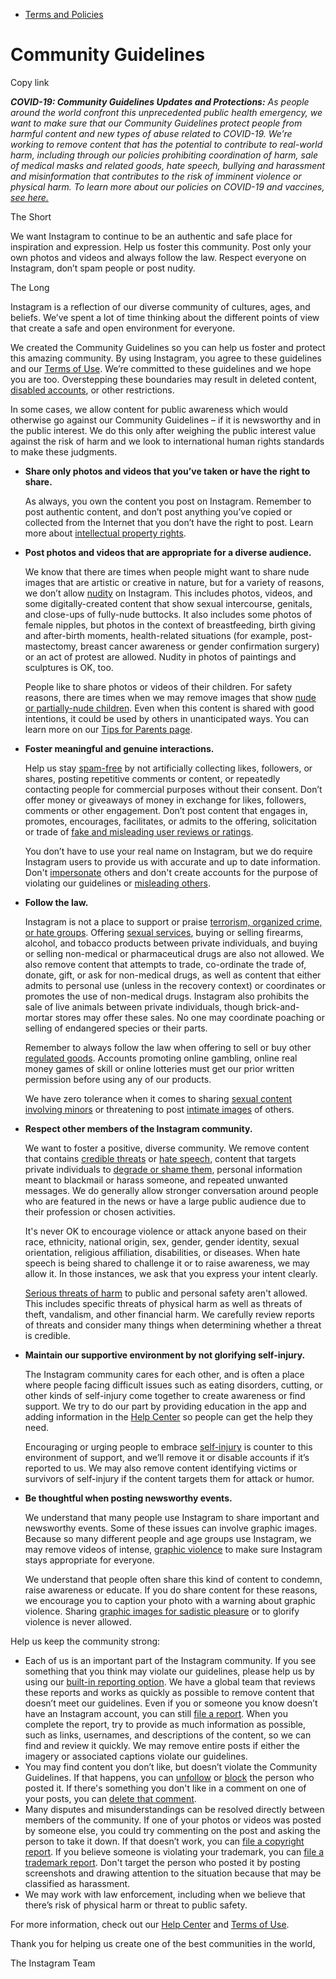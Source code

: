 *   [Terms and Policies](https://help.instagram.com/1417489251945243/?helpref=breadcrumb)

Community Guidelines
====================

Copy link

_**COVID-19: Community Guidelines Updates and Protections:** As people around the world confront this unprecedented public health emergency, we want to make sure that our Community Guidelines protect people from harmful content and new types of abuse related to COVID-19. We’re working to remove content that has the potential to contribute to real-world harm, including through our policies prohibiting coordination of harm, sale of medical masks and related goods, hate speech, bullying and harassment and misinformation that contributes to the risk of imminent violence or physical harm. To learn more about our policies on COVID-19 and vaccines, [see here.](https://help.instagram.com/697825587576762?helpref=faq_content)_

The Short

We want Instagram to continue to be an authentic and safe place for inspiration and expression. Help us foster this community. Post only your own photos and videos and always follow the law. Respect everyone on Instagram, don’t spam people or post nudity.

The Long

Instagram is a reflection of our diverse community of cultures, ages, and beliefs. We’ve spent a lot of time thinking about the different points of view that create a safe and open environment for everyone.

We created the Community Guidelines so you can help us foster and protect this amazing community. By using Instagram, you agree to these guidelines and our [Terms of Use](https://www.instagram.com/legal/terms). We’re committed to these guidelines and we hope you are too. Overstepping these boundaries may result in deleted content, [disabled accounts](https://help.instagram.com/366993040048856?helpref=faq_content), or other restrictions.

In some cases, we allow content for public awareness which would otherwise go against our Community Guidelines – if it is newsworthy and in the public interest. We do this only after weighing the public interest value against the risk of harm and we look to international human rights standards to make these judgments.

*   **Share only photos and videos that you’ve taken or have the right to share.**
    
    As always, you own the content you post on Instagram. Remember to post authentic content, and don’t post anything you’ve copied or collected from the Internet that you don’t have the right to post. Learn more about [intellectual property rights](https://help.instagram.com/126382350847838?helpref=faq_content).
    
*   **Post photos and videos that are appropriate for a diverse audience.**
    
    We know that there are times when people might want to share nude images that are artistic or creative in nature, but for a variety of reasons, we don’t allow [nudity](https://l.instagram.com/?u=https%3A%2F%2Fwww.facebook.com%2Fcommunitystandards%2Fadult_nudity_sexual_activity&e=AT1wYfgYu8e-BhpFw8VAAwXGLbK39w_e0Biilsda8tSZD3HmCPDEtVA2mYzlT69e9kvIcu79z7RGskN1p1UfAeedEej9dwxrDtl7-7UcPxFmkFXUDuoRiJ4LxuEPl-vDW94H9Z7I41u40Fw2RaB-6A) on Instagram. This includes photos, videos, and some digitally-created content that show sexual intercourse, genitals, and close-ups of fully-nude buttocks. It also includes some photos of female nipples, but photos in the context of breastfeeding, birth giving and after-birth moments, health-related situations (for example, post-mastectomy, breast cancer awareness or gender confirmation surgery) or an act of protest are allowed. Nudity in photos of paintings and sculptures is OK, too.
    
    People like to share photos or videos of their children. For safety reasons, there are times when we may remove images that show [nude or partially-nude children](https://l.instagram.com/?u=https%3A%2F%2Fwww.facebook.com%2Fcommunitystandards%2Fchild_nudity_sexual_exploitation&e=AT1wYfgYu8e-BhpFw8VAAwXGLbK39w_e0Biilsda8tSZD3HmCPDEtVA2mYzlT69e9kvIcu79z7RGskN1p1UfAeedEej9dwxrDtl7-7UcPxFmkFXUDuoRiJ4LxuEPl-vDW94H9Z7I41u40Fw2RaB-6A). Even when this content is shared with good intentions, it could be used by others in unanticipated ways. You can learn more on our [Tips for Parents page](https://help.instagram.com/154475974694511/?helpref=faq_content).
    
*   **Foster meaningful and genuine interactions.**
    
    Help us stay [spam-free](https://l.instagram.com/?u=https%3A%2F%2Fwww.facebook.com%2Fcommunitystandards%2Fspam&e=AT1wYfgYu8e-BhpFw8VAAwXGLbK39w_e0Biilsda8tSZD3HmCPDEtVA2mYzlT69e9kvIcu79z7RGskN1p1UfAeedEej9dwxrDtl7-7UcPxFmkFXUDuoRiJ4LxuEPl-vDW94H9Z7I41u40Fw2RaB-6A) by not artificially collecting likes, followers, or shares, posting repetitive comments or content, or repeatedly contacting people for commercial purposes without their consent. Don’t offer money or giveaways of money in exchange for likes, followers, comments or other engagement. Don’t post content that engages in, promotes, encourages, facilitates, or admits to the offering, solicitation or trade of [fake and misleading user reviews or ratings](https://l.instagram.com/?u=https%3A%2F%2Fwww.facebook.com%2Fcommunitystandards%2Ffraud_deception&e=AT1wYfgYu8e-BhpFw8VAAwXGLbK39w_e0Biilsda8tSZD3HmCPDEtVA2mYzlT69e9kvIcu79z7RGskN1p1UfAeedEej9dwxrDtl7-7UcPxFmkFXUDuoRiJ4LxuEPl-vDW94H9Z7I41u40Fw2RaB-6A).
    
    You don’t have to use your real name on Instagram, but we do require Instagram users to provide us with accurate and up to date information. Don't [impersonate](https://l.instagram.com/?u=https%3A%2F%2Fwww.facebook.com%2Fcommunitystandards%2Fmisrepresentation&e=AT1wYfgYu8e-BhpFw8VAAwXGLbK39w_e0Biilsda8tSZD3HmCPDEtVA2mYzlT69e9kvIcu79z7RGskN1p1UfAeedEej9dwxrDtl7-7UcPxFmkFXUDuoRiJ4LxuEPl-vDW94H9Z7I41u40Fw2RaB-6A) others and don't create accounts for the purpose of violating our guidelines or [misleading others](https://l.instagram.com/?u=https%3A%2F%2Ftransparency.fb.com%2Fpolicies%2Fcommunity-standards%2Finauthentic-behavior%2F&e=AT1wYfgYu8e-BhpFw8VAAwXGLbK39w_e0Biilsda8tSZD3HmCPDEtVA2mYzlT69e9kvIcu79z7RGskN1p1UfAeedEej9dwxrDtl7-7UcPxFmkFXUDuoRiJ4LxuEPl-vDW94H9Z7I41u40Fw2RaB-6A).
    
*   **Follow the law.**
    
    Instagram is not a place to support or praise [terrorism, organized crime, or hate groups](https://l.instagram.com/?u=https%3A%2F%2Fwww.facebook.com%2Fcommunitystandards%2Fdangerous_individuals_organizations&e=AT1wYfgYu8e-BhpFw8VAAwXGLbK39w_e0Biilsda8tSZD3HmCPDEtVA2mYzlT69e9kvIcu79z7RGskN1p1UfAeedEej9dwxrDtl7-7UcPxFmkFXUDuoRiJ4LxuEPl-vDW94H9Z7I41u40Fw2RaB-6A). Offering [sexual services](https://l.instagram.com/?u=https%3A%2F%2Fwww.facebook.com%2Fcommunitystandards%2Fsexual_solicitation&e=AT1wYfgYu8e-BhpFw8VAAwXGLbK39w_e0Biilsda8tSZD3HmCPDEtVA2mYzlT69e9kvIcu79z7RGskN1p1UfAeedEej9dwxrDtl7-7UcPxFmkFXUDuoRiJ4LxuEPl-vDW94H9Z7I41u40Fw2RaB-6A), buying or selling firearms, alcohol, and tobacco products between private individuals, and buying or selling non-medical or pharmaceutical drugs are also not allowed. We also remove content that attempts to trade, co-ordinate the trade of, donate, gift, or ask for non-medical drugs, as well as content that either admits to personal use (unless in the recovery context) or coordinates or promotes the use of non-medical drugs. Instagram also prohibits the sale of live animals between private individuals, though brick-and-mortar stores may offer these sales. No one may coordinate poaching or selling of endangered species or their parts.
    
    Remember to always follow the law when offering to sell or buy other [regulated goods](https://l.instagram.com/?u=https%3A%2F%2Fwww.facebook.com%2Fcommunitystandards%2Fregulated_goods&e=AT1wYfgYu8e-BhpFw8VAAwXGLbK39w_e0Biilsda8tSZD3HmCPDEtVA2mYzlT69e9kvIcu79z7RGskN1p1UfAeedEej9dwxrDtl7-7UcPxFmkFXUDuoRiJ4LxuEPl-vDW94H9Z7I41u40Fw2RaB-6A). Accounts promoting online gambling, online real money games of skill or online lotteries must get our prior written permission before using any of our products.
    
    We have zero tolerance when it comes to sharing [sexual content involving minors](https://l.instagram.com/?u=https%3A%2F%2Fwww.facebook.com%2Fcommunitystandards%2Fchild_nudity_sexual_exploitation&e=AT1wYfgYu8e-BhpFw8VAAwXGLbK39w_e0Biilsda8tSZD3HmCPDEtVA2mYzlT69e9kvIcu79z7RGskN1p1UfAeedEej9dwxrDtl7-7UcPxFmkFXUDuoRiJ4LxuEPl-vDW94H9Z7I41u40Fw2RaB-6A) or threatening to post [intimate images](https://l.instagram.com/?u=https%3A%2F%2Fwww.facebook.com%2Fcommunitystandards%2Fsexual_exploitation_adults&e=AT1wYfgYu8e-BhpFw8VAAwXGLbK39w_e0Biilsda8tSZD3HmCPDEtVA2mYzlT69e9kvIcu79z7RGskN1p1UfAeedEej9dwxrDtl7-7UcPxFmkFXUDuoRiJ4LxuEPl-vDW94H9Z7I41u40Fw2RaB-6A) of others.
    
*   **Respect other members of the Instagram community.**
    
    We want to foster a positive, diverse community. We remove content that contains [credible threats](https://l.instagram.com/?u=https%3A%2F%2Fwww.facebook.com%2Fcommunitystandards%2Fcredible_violence&e=AT1wYfgYu8e-BhpFw8VAAwXGLbK39w_e0Biilsda8tSZD3HmCPDEtVA2mYzlT69e9kvIcu79z7RGskN1p1UfAeedEej9dwxrDtl7-7UcPxFmkFXUDuoRiJ4LxuEPl-vDW94H9Z7I41u40Fw2RaB-6A) or [hate speech](https://l.instagram.com/?u=https%3A%2F%2Fwww.facebook.com%2Fcommunitystandards%2Fhate_speech&e=AT1wYfgYu8e-BhpFw8VAAwXGLbK39w_e0Biilsda8tSZD3HmCPDEtVA2mYzlT69e9kvIcu79z7RGskN1p1UfAeedEej9dwxrDtl7-7UcPxFmkFXUDuoRiJ4LxuEPl-vDW94H9Z7I41u40Fw2RaB-6A), content that targets private individuals to [degrade or shame them](https://l.instagram.com/?u=https%3A%2F%2Fwww.facebook.com%2Fcommunitystandards%2Fbullying&e=AT1wYfgYu8e-BhpFw8VAAwXGLbK39w_e0Biilsda8tSZD3HmCPDEtVA2mYzlT69e9kvIcu79z7RGskN1p1UfAeedEej9dwxrDtl7-7UcPxFmkFXUDuoRiJ4LxuEPl-vDW94H9Z7I41u40Fw2RaB-6A), personal information meant to blackmail or harass someone, and repeated unwanted messages. We do generally allow stronger conversation around people who are featured in the news or have a large public audience due to their profession or chosen activities.
    
    It's never OK to encourage violence or attack anyone based on their race, ethnicity, national origin, sex, gender, gender identity, sexual orientation, religious affiliation, disabilities, or diseases. When hate speech is being shared to challenge it or to raise awareness, we may allow it. In those instances, we ask that you express your intent clearly.
    
    [Serious threats of harm](https://l.instagram.com/?u=https%3A%2F%2Fwww.facebook.com%2Fcommunitystandards%2Fcredible_violence&e=AT1wYfgYu8e-BhpFw8VAAwXGLbK39w_e0Biilsda8tSZD3HmCPDEtVA2mYzlT69e9kvIcu79z7RGskN1p1UfAeedEej9dwxrDtl7-7UcPxFmkFXUDuoRiJ4LxuEPl-vDW94H9Z7I41u40Fw2RaB-6A) to public and personal safety aren't allowed. This includes specific threats of physical harm as well as threats of theft, vandalism, and other financial harm. We carefully review reports of threats and consider many things when determining whether a threat is credible.
    
*   **Maintain our supportive environment by not glorifying self-injury.**
    
    The Instagram community cares for each other, and is often a place where people facing difficult issues such as eating disorders, cutting, or other kinds of self-injury come together to create awareness or find support. We try to do our part by providing education in the app and adding information in the [Help Center](https://help.instagram.com/) so people can get the help they need.
    
    Encouraging or urging people to embrace [self-injury](https://l.instagram.com/?u=https%3A%2F%2Fwww.facebook.com%2Fcommunitystandards%2Fsuicide_self_injury_violence&e=AT1wYfgYu8e-BhpFw8VAAwXGLbK39w_e0Biilsda8tSZD3HmCPDEtVA2mYzlT69e9kvIcu79z7RGskN1p1UfAeedEej9dwxrDtl7-7UcPxFmkFXUDuoRiJ4LxuEPl-vDW94H9Z7I41u40Fw2RaB-6A) is counter to this environment of support, and we’ll remove it or disable accounts if it’s reported to us. We may also remove content identifying victims or survivors of self-injury if the content targets them for attack or humor.
    
*   **Be thoughtful when posting newsworthy events.**
    
    We understand that many people use Instagram to share important and newsworthy events. Some of these issues can involve graphic images. Because so many different people and age groups use Instagram, we may remove videos of intense, [graphic violence](https://l.instagram.com/?u=https%3A%2F%2Fwww.facebook.com%2Fcommunitystandards%2Fgraphic_violence&e=AT1wYfgYu8e-BhpFw8VAAwXGLbK39w_e0Biilsda8tSZD3HmCPDEtVA2mYzlT69e9kvIcu79z7RGskN1p1UfAeedEej9dwxrDtl7-7UcPxFmkFXUDuoRiJ4LxuEPl-vDW94H9Z7I41u40Fw2RaB-6A) to make sure Instagram stays appropriate for everyone.
    
    We understand that people often share this kind of content to condemn, raise awareness or educate. If you do share content for these reasons, we encourage you to caption your photo with a warning about graphic violence. Sharing [graphic images for sadistic pleasure](https://l.instagram.com/?u=https%3A%2F%2Fwww.facebook.com%2Fcommunitystandards%2Fcruel_insensitive&e=AT1wYfgYu8e-BhpFw8VAAwXGLbK39w_e0Biilsda8tSZD3HmCPDEtVA2mYzlT69e9kvIcu79z7RGskN1p1UfAeedEej9dwxrDtl7-7UcPxFmkFXUDuoRiJ4LxuEPl-vDW94H9Z7I41u40Fw2RaB-6A) or to glorify violence is never allowed.
    

Help us keep the community strong:

*   Each of us is an important part of the Instagram community. If you see something that you think may violate our guidelines, please help us by using our [built-in reporting option](https://help.instagram.com/165828726894770?helpref=faq_content). We have a global team that reviews these reports and works as quickly as possible to remove content that doesn’t meet our guidelines. Even if you or someone you know doesn’t have an Instagram account, you can still [file a report](https://help.instagram.com/contact/383679321740945). When you complete the report, try to provide as much information as possible, such as links, usernames, and descriptions of the content, so we can find and review it quickly. We may remove entire posts if either the imagery or associated captions violate our guidelines.
*   You may find content you don’t like, but doesn’t violate the Community Guidelines. If that happens, you can [unfollow](https://help.instagram.com/286340048138725?helpref=faq_content) or [block](https://help.instagram.com/426700567389543/?helpref=faq_content) the person who posted it. If there's something you don't like in a comment on one of your posts, you can [delete that comment](https://help.instagram.com/289098941190483?helpref=faq_content).
*   Many disputes and misunderstandings can be resolved directly between members of the community. If one of your photos or videos was posted by someone else, you could try commenting on the post and asking the person to take it down. If that doesn’t work, you can [file a copyright report](https://help.instagram.com/126382350847838?helpref=faq_content). If you believe someone is violating your trademark, you can [file a trademark report](https://help.instagram.com/222826637847963?helpref=faq_content). Don't target the person who posted it by posting screenshots and drawing attention to the situation because that may be classified as harassment.
*   We may work with law enforcement, including when we believe that there’s risk of physical harm or threat to public safety.

For more information, check out our [Help Center](https://help.instagram.com/) and [Terms of Use](https://l.instagram.com/?u=http%3A%2F%2Finstagram.com%2Flegal%2Fterms%2F%23&e=AT1wYfgYu8e-BhpFw8VAAwXGLbK39w_e0Biilsda8tSZD3HmCPDEtVA2mYzlT69e9kvIcu79z7RGskN1p1UfAeedEej9dwxrDtl7-7UcPxFmkFXUDuoRiJ4LxuEPl-vDW94H9Z7I41u40Fw2RaB-6A).

Thank you for helping us create one of the best communities in the world,

The Instagram Team